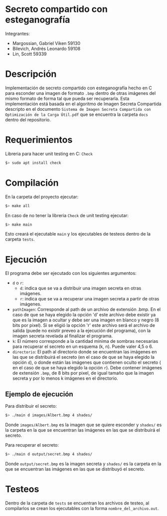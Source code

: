 # Secreto compartido con esteganografía

Integrantes:
- Margossian, Gabriel Viken 59130
- Bilevich, Andrés Leonardo 59108
- Lin, Scott 59339

# Descripción

Implementación de secreto compartido con esteganografía hecho en C para esconder una imagen de formato `.bmp` dentro de otras imágenes del mismo formato de forma tal que pueda ser recuperarla. Esta implementación está basada en el algoritmo de Imagen Secreta Compartida descripto en el documento `Sistema de Imagen Secreta Compartida con Optimización de la Carga Útil.pdf` que se encuentra la carpeta `docs` dentro del repositorio. 

# Requerimientos
Libreria para hacer unit testing en C: `Check`
```bash
$> sudo apt install check
```

# Compilación
En la carpeta del proyecto ejecutar:
```bash
$> make all
```
En caso de no tener la libreria `Check` de unit testing ejecutar:
```bash
$> make main
```
Esto creará el ejecutable `main` y los ejecutables de testeos dentro de la carpeta `tests`.

# Ejecución
El programa debe ser ejecutado con los siguientes argumentos:
- `d` o `r`: 
	- `d`: indica que se va a distribuir una imagen secreta en otras imágenes.
	- `r`: indica que se va a recuperar una imagen secreta a partir de otras imágenes.
- `pathImagen`: Corresponde al path de un archivo de extensión .bmp. En el caso de que se haya elegido la opción 'd' este archivo debe existir ya que es la imagen a ocultar y debe ser una imagen en blanco y negro (8 bits por pixel). Si se eligió la opción 'r' este archivo será el archivo de salida (puede no existir preveo a la ejecución del programa), con la imagen secreta revelada al finalizar el programa.   
- `k`: El número corresponde a la cantidad mínima de sombras necesarias para recuperar el secreto en un esquema (k, n). Puede valer 4,5 o 6.
- `directorio`: El path al directorio donde se encuentran las imágenes en las que se distribuirá el secreto (en el caso de que se haya elegido la opción `d`), o donde están las imágenes que contienen oculto el secreto ( en el caso de que se haya elegido la opción `r`). Debe contener imágenes de extensión `.bmp`, de 8 bits por pixel, de igual tamaño que la imagen secreta y por lo menos k imágenes en el directorio. 

## Ejemplo de ejecución
Para distribuir el secreto:
```bash
$> ./main d images/Albert.bmp 4 shades/
```
Donde `images/Albert.bmp` es la imagen que se quiere esconder y `shades/` es la carpeta en la que se encuentran las imágenes en las que se distribuirá el secreto.

Para recuperar el secreto:
```bash
$> ./main d output/secret.bmp 4 shades/
```
Donde `output/secret.bmp` es la imagen secreta y `shades/` es la carpeta en la que se encuentran las imágenes en las que se distribuyó el secreto.

# Testeos
Dentro de la carpeta de `tests` se encuentran los archivos de testeo, al compilarlos se crean los ejecutables con la forma `nombre_del_archivo.out`.
